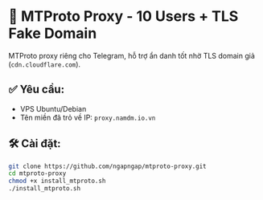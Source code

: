 # 🚀 MTProto Proxy - 10 Users + TLS Fake Domain

MTProto proxy riêng cho Telegram, hỗ trợ ẩn danh tốt nhờ TLS domain giả (`cdn.cloudflare.com`).

## ✅ Yêu cầu:
- VPS Ubuntu/Debian
- Tên miền đã trỏ về IP: `proxy.namdm.io.vn`

## 🛠 Cài đặt:

```bash
git clone https://github.com/ngapngap/mtproto-proxy.git
cd mtproto-proxy
chmod +x install_mtproto.sh
./install_mtproto.sh
